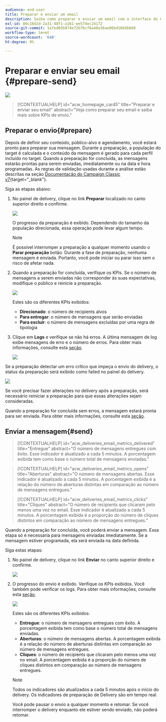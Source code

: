 ```yaml
---
audience: end-user
title: Preparar e enviar um email
description: Saiba como preparar e enviar um email com a interface do Campaign Web
exl-id: 80c16d2d-2a31-48f1-a161-ee574ec24172
source-git-commit: 1a7ed05b974e72b76cf8a48e36ae86bd166db048
workflow-type: tm+mt
source-wordcount: '648'
ht-degree: 9%

---
```


# Preparar e enviar seu email {#prepare-send}

![](../assets/do-not-localize/badge.png)

>[!CONTEXTUALHELP]
>id="acw_homepage_card5"
>title="Preparar e enviar seu email"
>abstract="Veja como preparar seu email e saiba mais sobre KPIs de envio."

<!--

	show how to prepare and send the email + the live kpis in the dashboard

like acc when preparation, target calculated then send
real time KPIs, not in AJO. similar to ACS.
exclusion logs, causes
-->

<!--
send also KPIs
-->

## Preparar o envio{#prepare}

Depois de definir seu conteúdo, público-alvo e agendamento, você estará pronto para preparar sua mensagem. Durante a preparação, a população do target é calculada e o conteúdo da mensagem é gerado para cada perfil incluído no target. Quando a preparação for concluída, as mensagens estarão prontas para serem enviadas, imediatamente ou na data e hora programadas. As regras de validação usadas durante a análise estão descritas na seção [Documentação do Campaign Classic v7](https://experienceleague.adobe.com/docs/campaign-classic/using/sending-messages/key-steps-when-creating-a-delivery/steps-validating-the-delivery.html#validation-process-with-typologies){target="_blank"}.

Siga as etapas abaixo:

1. No painel de delivery, clique no link **Preparar** localizado no canto superior direito e confirme.

   ![](assets/prepare.png)

   O progresso da preparação é exibido. Dependendo do tamanho da população direcionada, essa operação pode levar algum tempo.

   >[!NOTE]
   >
   >É possível interromper a preparação a qualquer momento usando o **Parar preparação** botão. Durante a fase de preparação, nenhuma mensagem é enviada. Portanto, você pode iniciar ou parar isso sem o risco de afetar nada.

1. Quando a preparação for concluída, verifique os KPIs. Se o número de mensagens a serem enviadas não corresponder às suas expectativas, modifique o público e reinicie a preparação.

   ![](assets/prepare2.png)

   Estes são os diferentes KPIs exibidos:

   * **Direcionado**: o número de recipients alvos
   * **Para entregar**: o número de mensagens que serão enviadas
   * **Para excluir**: o número de mensagens excluídas por uma regra de tipologia

1. Clique em **Logs** e verifique se não há erros. A última mensagem de log exibe mensagens de erro e o número de erros. Para obter mais informações, consulte esta [seção](delivery-logs.md).

   ![](assets/prepare-logs.png)

Se a preparação detectar um erro crítico que impeça o envio do delivery, o status da preparação será exibido como failed no painel do delivery.

![](assets/prepare-error.png)

Se você precisar fazer alterações no delivery após a preparação, será necessário reiniciar a preparação para que essas alterações sejam consideradas.

Quando a preparação for concluída sem erros, a mensagem estará pronta para ser enviada. Para obter mais informações, consulte esta [seção](#send).

## Enviar a mensagem{#send}

>[!CONTEXTUALHELP]
>id="acw_deliveries_email_metrics_delivered"
>title="Entregue"
>abstract="O número de mensagens entregues com êxito. Esse indicador é atualizado a cada 5 minutos. A porcentagem exibida tem como base o número total de mensagens enviadas."

>[!CONTEXTUALHELP]
>id="acw_deliveries_email_metrics_opens"
>title="Aberturas"
>abstract="O número de mensagens abertas. Esse indicador é atualizado a cada 5 minutos. A porcentagem exibida é a relação do número de aberturas distintas em comparação ao número de mensagens entregues."

>[!CONTEXTUALHELP]
>id="acw_deliveries_email_metrics_clicks"
>title="Cliques"
>abstract="O número de recipients que clicaram pelo menos uma vez no email. Esse indicador é atualizado a cada 5 minutos. A porcentagem exibida é a proporção do número de cliques distintos em comparação ao número de mensagens entregues."


Quando a preparação for concluída, você poderá enviar a mensagem. Essa etapa só é necessária para mensagens enviadas imediatamente. Se a mensagem estiver programada, ela será enviada na data definida.

Siga estas etapas:

1. No painel de delivery, clique no link **Enviar** no canto superior direito e confirme.

   ![](assets/send.png)

1. O progresso do envio é exibido. Verifique os KPIs exibidos. Você também pode verificar os logs. Para obter mais informações, consulte esta [seção](delivery-logs.md).

   ![](assets/send2.png)

   Estes são os diferentes KPIs exibidos:

   * **Entregue**: o número de mensagens entregues com êxito. A porcentagem exibida tem como base o número total de mensagens enviadas.
   * **Aberturas**: o número de mensagens abertas. A porcentagem exibida é a relação do número de aberturas distintas em comparação ao número de mensagens entregues.
   * **Cliques**: o número de recipients que clicaram pelo menos uma vez no email. A porcentagem exibida é a proporção do número de cliques distintos em comparação ao número de mensagens entregues.

   >[!NOTE]
   >
   >Todos os indicadores são atualizados a cada 5 minutos após o início do delivery. Os indicadores de preparação de Delivery são em tempo real.

   Você pode pausar o envio a qualquer momento e retomar. Se você interromper o delivery enquanto ele estiver sendo enviado, não poderá retomar.

